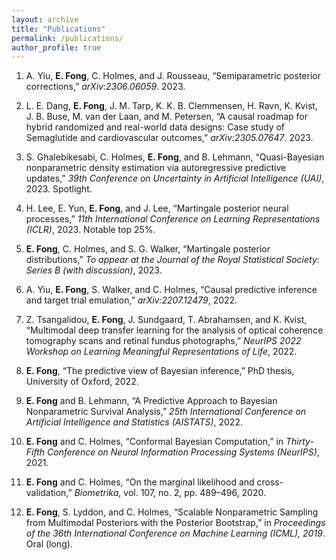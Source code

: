 ```yaml
---
layout: archive
title: "Publications"
permalink: /publications/
author_profile: true
---
```


1. A. Yiu, **E. Fong**, C. Holmes, and J. Rousseau, “Semiparametric posterior corrections,” *arXiv:2306.06059*. 2023.

1. L. E. Dang, **E. Fong**, J. M. Tarp, K. K. B. Clemmensen, H. Ravn, K. Kvist, J. B. Buse, M. van der Laan, and M. Petersen, “A causal roadmap for hybrid randomized and real-world data designs: Case study of Semaglutide and cardiovascular outcomes,” *arXiv:2305.07647*. 2023.
1. S. Ghalebikesabi, C. Holmes, **E. Fong**, and B. Lehmann, “Quasi-Bayesian nonparametric density estimation via autoregressive predictive updates,” *39th Conference on Uncertainty in Artificial Intelligence (UAI)*, 2023. Spotlight.
1. H. Lee, E. Yun, **E. Fong**, and J. Lee, “Martingale posterior neural processes,” *11th International Conference on Learning Representations (ICLR)*, 2023. Notable top 25%.
1. **E. Fong**, C. Holmes, and S. G. Walker, “Martingale posterior distributions,” *To appear at the Journal of the Royal Statistical Society: Series B (with discussion)*, 2023.
1. A. Yiu, **E. Fong**, S. Walker, and C. Holmes, “Causal predictive inference and target trial emulation,” *arXiv:2207.12479*, 2022.
1. Z. Tsangalidou, **E. Fong**, J. Sundgaard, T. Abrahamsen, and K. Kvist, “Multimodal deep transfer learning for the analysis of optical coherence tomography scans and retinal fundus photographs,” *NeurIPS 2022 Workshop on Learning Meaningful Representations of Life*, 2022.
1. **E. Fong**, “The predictive view of Bayesian inference,” PhD thesis, University of Oxford, 2022.
1. **E. Fong** and B. Lehmann, “A Predictive Approach to Bayesian Nonparametric Survival Analysis,” *25th International Conference on Artificial Intelligence and Statistics (AISTATS)*, 2022.
1. **E. Fong** and C. Holmes, “Conformal Bayesian Computation,” in *Thirty-Fifth Conference on Neural Information Processing Systems (NeurIPS)*, 2021.
1. **E. Fong** and C. Holmes, “On the
marginal likelihood and cross-validation,” *Biometrika*, vol. 107, no. 2, pp. 489–496, 2020.
1. **E. Fong**, S. Lyddon, and C. Holmes, “Scalable Nonparametric Sampling from Multimodal
Posteriors with the Posterior Bootstrap,” in *Proceedings of the
36th International Conference on Machine
Learning (ICML), 2019*. Oral (long).
